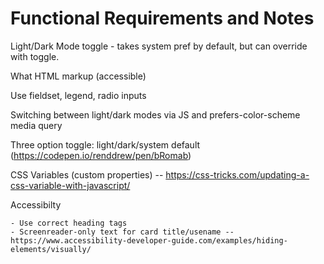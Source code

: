 # Functional Requirements and Notes

Light/Dark Mode toggle - takes system pref by default, but can override with toggle.

What HTML markup (accessible)

Use fieldset, legend, radio inputs

Switching between light/dark modes via JS and prefers-color-scheme media query 
    
Three option toggle: light/dark/system default (https://codepen.io/renddrew/pen/bRomab)

CSS Variables (custom properties) -- https://css-tricks.com/updating-a-css-variable-with-javascript/



Accessibilty

    - Use correct heading tags
    - Screenreader-only text for card title/usename -- https://www.accessibility-developer-guide.com/examples/hiding-elements/visually/
